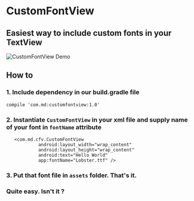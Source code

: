 # CustomFontView
##  Easiest way to include custom fonts in your TextView

![CustomFontView Demo](https://github.com/mddanishansari/CustomFontView/blob/master/screenshots.png)

##  How to 
### 1. Include dependency in our build.gradle file
```
compile 'com.md:customfontview:1.0'
```
### 2. Instantiate `CustomFontView` in your xml file and supply name of your font in `fontName` attribute
```
   <com.md.cfv.CustomFontView
            android:layout_width="wrap_content"
            android:layout_height="wrap_content"
            android:text="Hello World"
            app:fontName="Lobster.ttf" />
```
### 3. Put that font file in `assets` folder. That's it.

### Quite easy. Isn't it ?
